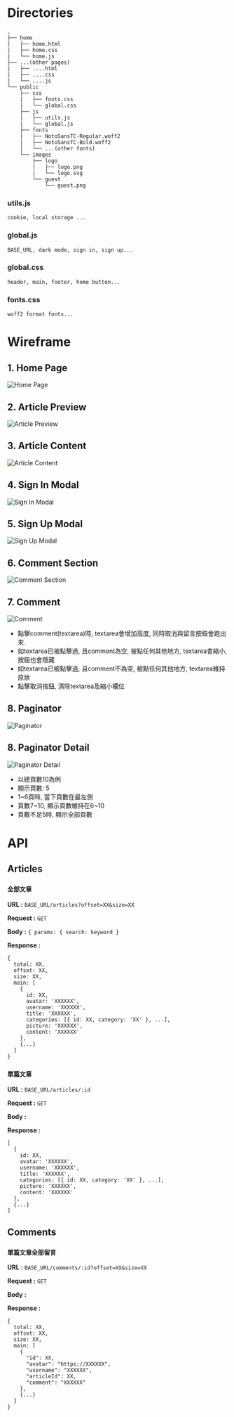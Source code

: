 # Directories

```
.
├── home
|   ├── home.html
|   ├── home.css
|   └── home.js
├── ...(other pages)
|   ├── ....html
|   ├── ....css
|   └── ....js
└── public
    ├── css
    |   ├── fonts.css
    |   └── global.css
    ├── js
    |   ├── utils.js
    |   └── global.js
    ├── fonts
    |   ├── NotoSansTC-Regular.woff2
    |   ├── NotoSansTC-Bold.woff2
    |   └── ...(other fonts)
    └── images
        ├── logo
        |   ├── logo.png
        |   └── logo.svg
        └── guest
            └── guest.png
```
### utils.js

`cookie, local storage ...`

### global.js

`BASE_URL, dark mode, sign in, sign up...`

### global.css

`header, main, footer, home button...`

### fonts.css

`woff2 format fonts...`

# Wireframe

## 1. Home Page

![Home Page](./public/images/wireframe/home.png)

## 2. Article Preview

![Article Preview](./public/images/wireframe/article-preview.png)

## 3. Article Content

![Article Content](./public/images/wireframe/article-content.png)

## 4. Sign In Modal

![Sign In Modal](./public/images/wireframe/sign-in.png)

## 5. Sign Up Modal

![Sign Up Modal](./public/images/wireframe/sign-up.png)

## 6. Comment Section

![Comment Section](./public/images/wireframe/comment-section.png)

## 7. Comment

![Comment](./public/images/wireframe/comment.png)

- 點擊comment(textarea)時, textarea會增加高度, 同時取消與留言按鈕會跑出來.
- 如textarea已被點擊過, 且comment為空, 被點任何其他地方, textarea會縮小, 按鈕也會隱藏
- 如textarea已被點擊過, 且comment不為空, 被點任何其他地方, textarea維持原狀
- 點擊取消按鈕, 清除textarea及縮小欄位

## 8. Paginator

![Paginator](./public/images/wireframe/paginator.png)

## 8. Paginator Detail

![Paginator Detail](./public/images/wireframe/paginator-detail.png)

- 以總頁數10為例
- 顯示頁數: 5
- 1~6頁時, 當下頁數在最左側
- 頁數7~10, 顯示頁數維持在6~10
- 頁數不足5時, 顯示全部頁數

# API

## Articles

### `全部文章`

**URL :** `BASE_URL/articles?offset=XX&size=XX`

**Request :** `GET`

**Body :** `{ params: { search: keyword }`

**Response :**

```
{
  total: XX,
  offset: XX,
  size: XX,
  main: [
    {
      id: XX,
      avatar: 'XXXXXX',
      username: 'XXXXXX',
      title: 'XXXXXX',
      categories: [{ id: XX, category: 'XX' }, ...],
      picture: 'XXXXXX',
      content: 'XXXXXX'
    },
    {...}
  ]
}
```

### `單篇文章`

**URL :** `BASE_URL/articles/:id`

**Request :** `GET`

**Body :**

**Response :**

```
[
  {
    id: XX,
    avatar: 'XXXXXX',
    username: 'XXXXXX',
    title: 'XXXXXX',
    categories: [{ id: XX, category: 'XX' }, ...],
    picture: 'XXXXXX',
    content: 'XXXXXX'
  },
  {...}
]
```

## Comments

### `單篇文章全部留言`

**URL :** `BASE_URL/comments/:id?offset=XX&size=XX`

**Request :** `GET`

**Body :**

**Response :**

```
{
  total: XX,
  offset: XX,
  size: XX,
  main: [
    {
      "id": XX,
      "avatar": "https://XXXXXX",
      "username": "XXXXXX",
      "articleId": XX,
      "comment": "XXXXXX"
    },
    {...}
  ]
}
```